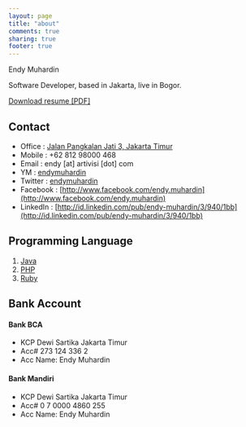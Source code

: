 ```yaml
---
layout: page
title: "about"
comments: true
sharing: true
footer: true
---
```


Endy Muhardin  

Software Developer, based in Jakarta, live in Bogor.   

[Download resume [PDF]](https://dl.dropbox.com/u/162740/resume-endy-en.pdf)


## Contact

  * Office : [Jalan Pangkalan Jati 3, Jakarta Timur](http://goo.gl/maps/UaT0)
  * Mobile : +62 812 98000 468
  * Email : endy [at] artivisi [dot] com
  * YM : [endymuhardin](ymsgr:sendIM?endymuhardin)
  * Twitter : [endymuhardin](http://twitter.com/endymuhardin)
  * Facebook : [http://www.facebook.com/endy.muhardin](http://www.facebook.com/endy.muhardin)
  * LinkedIn : [http://id.linkedin.com/pub/endy-muhardin/3/940/1bb](http://id.linkedin.com/pub/endy-muhardin/3/940/1bb)

## Programming Language
  1. [Java](http://java.sun.com)
  2. [PHP](http://id.php.net)
  3. [Ruby](http://www.ruby-lang.org)


## Bank Account

#### Bank BCA

  * KCP Dewi Sartika Jakarta Timur
  * Acc# 273 124 336 2
  * Acc Name: Endy Muhardin

#### Bank Mandiri

  * KCP Dewi Sartika Jakarta Timur
  * Acc# 0 7 0000 4860 255
  * Acc Name: Endy Muhardin

